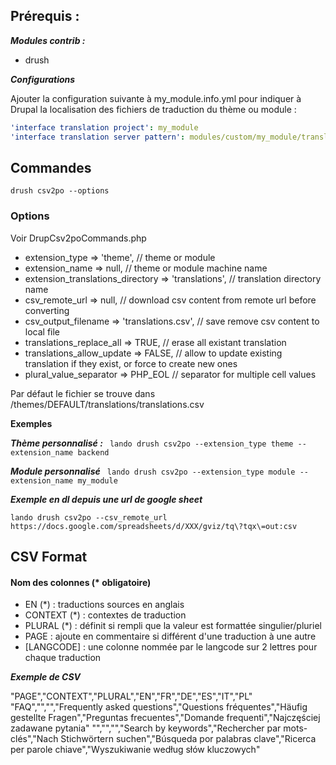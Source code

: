 ## Prérequis :

***Modules contrib :***
- drush

***Configurations***

Ajouter la configuration suivante à my_module.info.yml pour indiquer à Drupal la localisation des fichiers de traduction du thème ou module :

```yaml
'interface translation project': my_module
'interface translation server pattern': modules/custom/my_module/translations/%project.%language.po
```

## Commandes

```shell
drush csv2po --options
```

### Options

Voir DrupCsv2poCommands.php

- extension_type => 'theme', // theme or module
- extension_name => null, // theme or module machine name
- extension_translations_directory => 'translations', // translation directory name
- csv_remote_url => null, // download csv content from remote url before converting
- csv_output_filename => 'translations.csv', // save remove csv content to local file
- translations_replace_all => TRUE, // erase all existant translation
- translations_allow_update => FALSE, // allow to update existing translation if they exist, or force to create new ones
- plural_value_separator => PHP_EOL // separator for multiple cell values

Par défaut le fichier se trouve dans /themes/DEFAULT/translations/translations.csv

**Exemples**

***Thème personnalisé :***
`` lando drush csv2po --extension_type theme --extension_name backend``

***Module personnalisé***
`` lando drush csv2po --extension_type module --extension_name my_module``

***Exemple en dl depuis une url de google sheet***

``lando drush csv2po --csv_remote_url https://docs.google.com/spreadsheets/d/XXX/gviz/tq\?tqx\=out:csv``

## CSV Format

#### Nom des colonnes (* obligatoire)

- EN (*) : traductions sources en anglais
- CONTEXT (*) : contextes de traduction
- PLURAL (*) : définit si rempli que la valeur est formattée singulier/pluriel
- PAGE : ajoute en commentaire si différent d'une traduction à une autre
- [LANGCODE] : une colonne nommée par le langcode sur 2 lettres pour chaque traduction

***Exemple de CSV***

"PAGE","CONTEXT","PLURAL","EN","FR","DE","ES","IT","PL"
"FAQ","","","Frequently asked questions","Questions fréquentes","Häufig gestellte Fragen","Preguntas frecuentes","Domande frequenti","Najczęściej zadawane pytania"
"","","","Search by keywords","Rechercher par mots-clés","Nach Stichwörtern suchen","Búsqueda por palabras clave","Ricerca per parole chiave","Wyszukiwanie według słów kluczowych"
